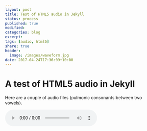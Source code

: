 ```yaml
---
layout: post
title: Test of HTML5 audio in Jekyll 
status: process
published: true
modified:
categories: blog
excerpt:
tags: [audio, html5]
share: true
header:
  image: /images/waveform.jpg
date: 2017-04-24T17:36:09+10:00
---
```


# A test of HTML5 audio in Jekyll

Here are a couple of audio files (pulmonic consonants between two vowels).  

<audio controls>
  <source src="/audio/arda.wav">
<p>Your browser does not support audio playback, download the file:
  <a href="/audio/arda.wav">WAV</a></audio>  

Here is some text to break them up.

<audio controls>
  <source src="/audio/aGa.wav">
<p>Your browser does not support audio playback, download the file:
  <a href="/audio/aGa.wav">WAV</a></audio> 

## Can I use an waveform as the image?
This is an open question.

